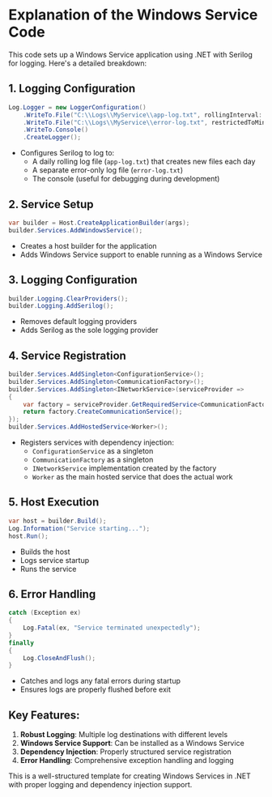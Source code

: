 # Explanation of the Windows Service Code

This code sets up a Windows Service application using .NET with Serilog for logging. Here's a detailed breakdown:

## 1. Logging Configuration
```csharp
Log.Logger = new LoggerConfiguration()
    .WriteTo.File("C:\\Logs\\MyService\\app-log.txt", rollingInterval: RollingInterval.Day)
    .WriteTo.File("C:\\Logs\\MyService\\error-log.txt", restrictedToMinimumLevel: Serilog.Events.LogEventLevel.Error)
    .WriteTo.Console()
    .CreateLogger();
```
- Configures Serilog to log to:
  - A daily rolling log file (`app-log.txt`) that creates new files each day
  - A separate error-only log file (`error-log.txt`)
  - The console (useful for debugging during development)

## 2. Service Setup
```csharp
var builder = Host.CreateApplicationBuilder(args);
builder.Services.AddWindowsService();
```
- Creates a host builder for the application
- Adds Windows Service support to enable running as a Windows Service

## 3. Logging Configuration
```csharp
builder.Logging.ClearProviders();
builder.Logging.AddSerilog();
```
- Removes default logging providers
- Adds Serilog as the sole logging provider

## 4. Service Registration
```csharp
builder.Services.AddSingleton<ConfigurationService>();
builder.Services.AddSingleton<CommunicationFactory>();
builder.Services.AddSingleton<INetworkService>(serviceProvider =>
{
    var factory = serviceProvider.GetRequiredService<CommunicationFactory>();
    return factory.CreateCommunicationService();
});
builder.Services.AddHostedService<Worker>();
```
- Registers services with dependency injection:
  - `ConfigurationService` as a singleton
  - `CommunicationFactory` as a singleton
  - `INetworkService` implementation created by the factory
  - `Worker` as the main hosted service that does the actual work

## 5. Host Execution
```csharp
var host = builder.Build();
Log.Information("Service starting...");
host.Run();
```
- Builds the host
- Logs service startup
- Runs the service

## 6. Error Handling
```csharp
catch (Exception ex)
{
    Log.Fatal(ex, "Service terminated unexpectedly");
}
finally
{
    Log.CloseAndFlush();
}
```
- Catches and logs any fatal errors during startup
- Ensures logs are properly flushed before exit

## Key Features:
1. **Robust Logging**: Multiple log destinations with different levels
2. **Windows Service Support**: Can be installed as a Windows Service
3. **Dependency Injection**: Properly structured service registration
4. **Error Handling**: Comprehensive exception handling and logging

This is a well-structured template for creating Windows Services in .NET with proper logging and dependency injection support.
